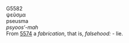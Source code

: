 <body>
  <p>G5582<br>  ψεῦσμα  <br> pseusma  <br><i>psyoos‘-mah </i><br>From <a href="g5574.htm">5574</a>  a <i>fabrication</i>, that is, <i>falsehood:</i> - lie.<br></p>
 </body>